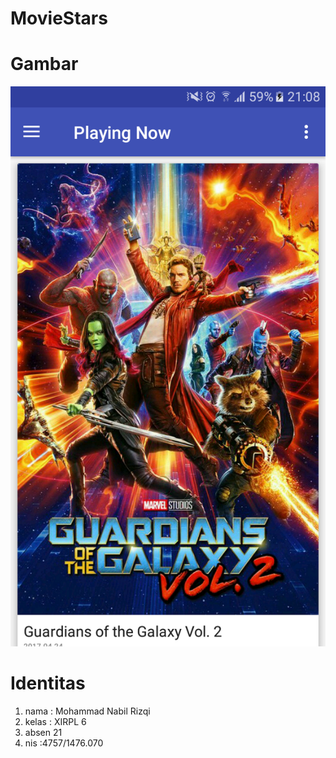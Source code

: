 # MovieStars

<h1> Gambar </h1>
<img src="https://github.com/nabilrizqi21/MovieStars/blob/master/Screenshot_20170516-210852.png"/>

<h1> Identitas </h1>
<ol>
<li> nama : Mohammad Nabil Rizqi </li>
<li> kelas : XIRPL 6 </li>
<li> absen 21</li>
<li> nis :4757/1476.070 </li>
</ol>
